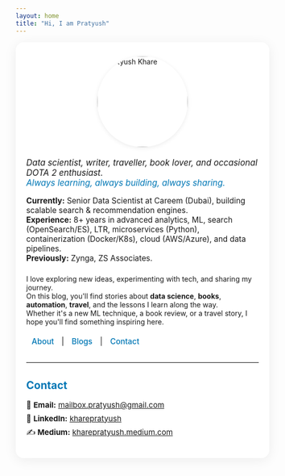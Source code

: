 ```yaml
---
layout: home
title: "Hi, I am Pratyush"
---
```


<style>
.site-container {
  max-width: 750px;
  margin: 0 auto;
  padding: 2em 1.5em 1.5em 1.5em;
  background: #fff;
  border-radius: 16px;
  box-shadow: 0 4px 24px rgba(0,0,0,0.07);
}
.site-container img {
  display: block;
  margin: 0 auto 1.5em auto;
  border-radius: 50%;
  box-shadow: 0 2px 8px rgba(0,0,0,0.08);
}
.site-container h1, .site-container h2 {
  color: #0077B5;
  font-weight: 700;
  margin-top: 1.5em;
}
.site-container nav {
  margin-bottom: 2em;
  font-size: 1.1em;
}
.site-container nav a {
  color: #0077B5;
  text-decoration: none;
  margin: 0 0.7em;
  font-weight: 500;
}
.site-container nav a:hover {
  text-decoration: underline;
}
.site-container ul.contact-list {
  list-style: none;
  padding: 0;
  font-size: 1.08em;
}
.site-container ul.contact-list li {
  margin-bottom: 0.5em;
}
.site-container hr {
  margin: 2em 0;
  border: none;
  border-top: 1.5px solid #e0e0e0;
}
</style>

<div class="site-container">

<img src="https://media.licdn.com/dms/image/v2/D5603AQH4UWhsqm3JEA/profile-displayphoto-shrink_800_800/profile-displayphoto-shrink_800_800/0/1704024055023?e=1753315200&v=beta&t=V_dhcr6kr3Hsth8ICMGuj3nXg5Pk7Q5Qc93O2j2kp04" alt="Pratyush Khare" width="180">

<div style="font-size:1.2em; font-style:italic; margin-bottom:1em;">
  Data scientist, writer, traveller, book lover, and occasional DOTA 2 enthusiast.<br>
  <span style="color:#0077B5;">Always learning, always building, always sharing.</span>
</div>

<div style="font-size:1.1em; margin-bottom:1.5em;">
  <b>Currently:</b> Senior Data Scientist at Careem (Dubai), building scalable search & recommendation engines.<br>
  <b>Experience:</b> 8+ years in advanced analytics, ML, search (OpenSearch/ES), LTR, microservices (Python), containerization (Docker/K8s), cloud (AWS/Azure), and data pipelines.<br>
  <b>Previously:</b> Zynga, ZS Associates.
</div>

<div style="margin-bottom:1.5em;">
  I love exploring new ideas, experimenting with tech, and sharing my journey.<br>
  On this blog, you'll find stories about <b>data science</b>, <b>books</b>, <b>automation</b>, <b>travel</b>, and the lessons I learn along the way.<br>
  Whether it's a new ML technique, a book review, or a travel story, I hope you'll find something inspiring here.
</div>

<nav>
  <a href="{{ '/about.html' | relative_url }}">About</a> |
  <a href="{{ '/blogs.html' | relative_url }}">Blogs</a> |
  <a href="#contact">Contact</a>
</nav>

<hr>

<h2 id="contact">Contact</h2>
<ul class="contact-list">
  <li>📧 <b>Email:</b> <a href="mailto:mailbox.pratyush@gmail.com">mailbox.pratyush@gmail.com</a></li>
  <li>💼 <b>LinkedIn:</b> <a href="https://www.linkedin.com/in/kharepratyush/" target="_blank">kharepratyush</a></li>
  <li>✍️ <b>Medium:</b> <a href="https://kharepratyush.medium.com/" target="_blank">kharepratyush.medium.com</a></li>
</ul>

</div>
